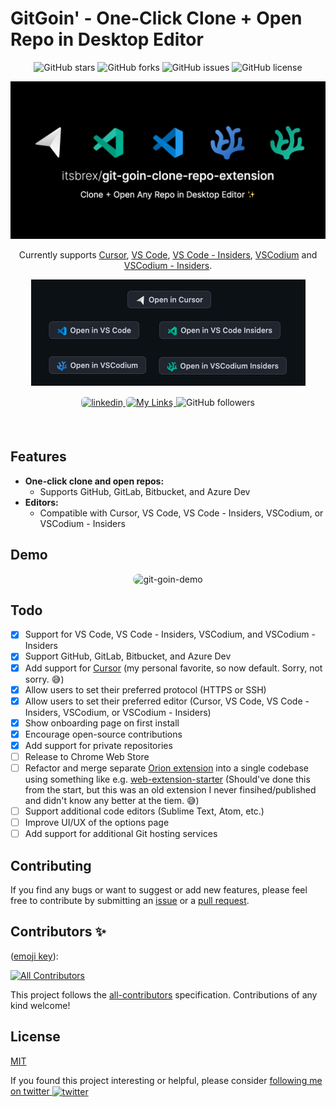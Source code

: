 # GitGoin' - One-Click Clone + Open Repo in Desktop Editor

<p align="center">

<img src="https://img.shields.io/github/stars/itsbrex/git-goin-clone-repo-extension?style=for-the-badge" alt="GitHub stars">
<img src="https://img.shields.io/github/forks/itsbrex/git-goin-clone-repo-extension?style=for-the-badge" alt="GitHub forks">
<img src="https://img.shields.io/github/issues/itsbrex/git-goin-clone-repo-extension?style=for-the-badge" alt="GitHub issues">
<img src="https://img.shields.io/github/license/itsbrex/git-goin-clone-repo-extension?style=for-the-badge" alt="GitHub license">
</p>

![git-goin-clone-repo-extension](./images/social-image.png "Git Goin OG-Image")

<p align="center">
Currently supports <a href="https://cursor.sh">Cursor</a>, <a href="https://code.visualstudio.com/">VS Code</a>, <a href="https://code.visualstudio.com/insiders/">VS Code - Insiders</a>, <a href="https://vscodium.com/">VSCodium</a> and <a href="https://github.com/VSCodium/vscodium-insiders">VSCodium - Insiders</a>.
</p>

<!-- <p align="center">
<img src="https://raw.githubusercontent.com/itsbrex/git-goin-clone-repo-extension/main/icons/editors.svg" alt="editor-icons">
</p> -->

<p align="center">
  <img src="./images/open-in-buttons.png" alt="Hover text" title="Hover text">
</p>
<p align="center">
  <a href="https://linkedin.com/in/itsbrex" target="_blank">
    <img src="https://img.shields.io/badge/linkedin-%231E77B5.svg?&style=for-the-badge&logo=linkedin&logoColor=white" alt="linkedin" style="margin-bottom: 5px; border-radius: 6px">
  </a>
  <a href="https://links.dev/brian">
    <img src="https://img.shields.io/badge/My%20Links-000000?style=for-the-badge&logo=link&logoColor=white" alt="My Links" style="margin-bottom: 5px; border-radius: 6px;  border: 1px solid white">
  </a>
  <img src="https://img.shields.io/github/followers/itsbrex?style=social" alt="GitHub followers" style="width: auto; height: 28px;">
</p>

<br>

## Features

- **One-click clone and open repos:**
  - Supports GitHub, GitLab, Bitbucket, and Azure Dev
- **Editors:**
  - Compatible with Cursor, VS Code, VS Code - Insiders, VSCodium, or VSCodium - Insiders

## Demo

<p align="center">
  <img src="./images/gitgoin-demo.gif" alt="git-goin-demo" style="border-radius: 15px;">
</p>

## Todo

- [x] Support for VS Code, VS Code - Insiders, VSCodium, and VSCodium - Insiders
- [x] Support GitHub, GitLab, Bitbucket, and Azure Dev
- [x] Add support for [Cursor](https://cursor.sh) (my personal favorite, so now default. Sorry, not sorry. 😅)
- [x] Allow users to set their preferred protocol (HTTPS or SSH)
- [x] Allow users to set their preferred editor (Cursor, VS Code, VS Code - Insiders, VSCodium, or VSCodium - Insiders)
- [x] Show onboarding page on first install
- [x] Encourage open-source contributions
- [x] Add support for private repositories
- [ ] Release to Chrome Web Store
- [ ] Refactor and merge separate [Orion extension](./orion-extension/) into a single codebase using something like e.g. [web-extension-starter](https://github.com/abhijithvijayan/web-extension-starter/) (Should've done this from the start, but this was an old extension I never finsihed/published and didn't know any better at the tiem. 😅)
- [ ] Support additional code editors (Sublime Text, Atom, etc.)
- [ ] Improve UI/UX of the options page
- [ ] Add support for additional Git hosting services

## Contributing

If you find any bugs or want to suggest or add new features, please feel free to contribute by submitting an [issue](https://github.com/itsbrex/git-goin-clone-repo-extension/issues) or a [pull request](https://github.com/itsbrex/git-goin-clone-repo-extension/pulls).

## Contributors ✨

([emoji key](https://github.com/all-contributors/all-contributors#emoji-key)):

<!-- ALL-CONTRIBUTORS-BADGE:START - Do not remove or modify this section -->
[![All Contributors](https://img.shields.io/github/all-contributors/itsbrex/git-goin-clone-repo-extension?color=ee8449&style=flat-square)](#contributing)

<!-- ALL-CONTRIBUTORS-BADGE:END -->

<!-- ALL-CONTRIBUTORS-LIST:START - Do not remove or modify this section -->
<!-- prettier-ignore-start -->
<!-- markdownlint-disable -->

<!-- markdownlint-restore -->
<!-- prettier-ignore-end -->

<!-- ALL-CONTRIBUTORS-LIST:END -->
This project follows the [all-contributors](https://allcontributors.org/) specification. Contributions of any kind welcome!

## License

[MIT](./LICENSE)

If you found this project interesting or helpful, please consider <a href="https://twitter.com/itsbrex">following me on twitter <img src="https://storage.googleapis.com/saasify-assets/twitter-logo.svg" alt="twitter" height="24px" align="center"></a>
